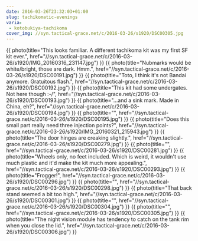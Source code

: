 ```yaml
---
date: 2016-03-26T23:32:03+01:00
slug: tachikomatic-evenings
varia:
 - kotobukiya-tachikoma
cover_img: //syn.tactical-grace.net/c/2016-03-26/s1920/DSC00305.jpg
---
```

{{ photo(title="This looks familiar. A different tachikoma kit was my first SF kit ever.", href="//syn.tactical-grace.net/c/2016-03-26/s1920/IMG_20160316_231147.jpg") }}
{{ photo(title="Nubmarks would be white/bright, those are dark. Hmm.", href="//syn.tactical-grace.net/c/2016-03-26/s1920/DSC00191.jpg") }}
{{ photo(title="Toto, I think it's not Bandai anymore. Gratuitous flash.", href="//syn.tactical-grace.net/c/2016-03-26/s1920/DSC00192.jpg") }}
{{ photo(title="This kit had some undergates. Not here though :-/", href="//syn.tactical-grace.net/c/2016-03-26/s1920/DSC00193.jpg") }}
{{ photo(title="...and a sink mark. Made in China, eh?", href="//syn.tactical-grace.net/c/2016-03-26/s1920/DSC00194.jpg") }}
{{ photo(title="", href="//syn.tactical-grace.net/c/2016-03-26/s1920/DSC00195.jpg") }}
{{ photo(title="Does this small part really need three injection points?", href="//syn.tactical-grace.net/c/2016-03-26/s1920/IMG_20160321_215943.jpg") }}
{{ photo(title="The door hinges are creaking slightly.", href="//syn.tactical-grace.net/c/2016-03-26/s1920/DSC00279.jpg") }}
{{ photo(title="", href="//syn.tactical-grace.net/c/2016-03-26/s1920/DSC00281.jpg") }}
{{ photo(title="Wheels only, no feet included. Which is weird, it wouldn't use much plastic and it'd make the kit much more appealing.", href="//syn.tactical-grace.net/c/2016-03-26/s1920/DSC00293.jpg") }}
{{ photo(title="Frogger!", href="//syn.tactical-grace.net/c/2016-03-26/s1920/DSC00296.jpg") }}
{{ photo(title="", href="//syn.tactical-grace.net/c/2016-03-26/s1920/DSC00298.jpg") }}
{{ photo(title="That back stand seemed a bit too high.", href="//syn.tactical-grace.net/c/2016-03-26/s1920/DSC00301.jpg") }}
{{ photo(title="", href="//syn.tactical-grace.net/c/2016-03-26/s1920/DSC00304.jpg") }}
{{ photo(title="", href="//syn.tactical-grace.net/c/2016-03-26/s1920/DSC00305.jpg") }}
{{ photo(title="The night vision module has tendency to catch on the tank rim when you close the lid.", href="//syn.tactical-grace.net/c/2016-03-26/s1920/DSC00306.jpg") }}
